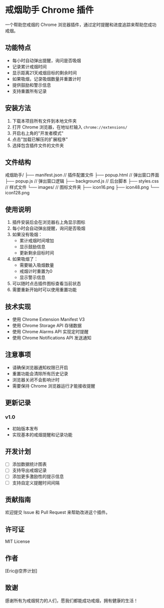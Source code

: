 # 戒烟助手 Chrome 插件

一个帮助您戒烟的 Chrome 浏览器插件，通过定时提醒和进度追踪来帮助您成功戒烟。

## 功能特点

- 每小时自动弹出提醒，询问是否吸烟
- 记录累计戒烟时间
- 显示距离21天戒烟目标的剩余时间
- 如果吸烟，记录吸烟数量并重置计时
- 提供鼓励和警示信息
- 支持重置所有记录

## 安装方法

1. 下载本项目所有文件到本地文件夹
2. 打开 Chrome 浏览器，在地址栏输入 `chrome://extensions/`
3. 开启右上角的"开发者模式"
4. 点击"加载已解压的扩展程序"
5. 选择包含插件文件的文件夹

## 文件结构
戒烟助手/
├── manifest.json // 插件配置文件
├── popup.html // 弹出窗口界面
├── popup.js // 弹出窗口逻辑
├── background.js // 后台脚本
├── styles.css // 样式文件
└── images/ // 图标文件夹
├── icon16.png
├── icon48.png
└── icon128.png

## 使用说明

1. 插件安装后会在浏览器右上角显示图标
2. 每小时会自动弹出提醒，询问是否吸烟
3. 如果没有吸烟：
   - 累计戒烟时间增加
   - 显示鼓励信息
   - 更新剩余目标时间
4. 如果吸烟了：
   - 需要输入吸烟数量
   - 戒烟计时重置为0
   - 显示警示信息
5. 可以随时点击插件图标查看当前状态
6. 需要重新开始时可以使用重置功能

## 技术实现

- 使用 Chrome Extension Manifest V3
- 使用 Chrome Storage API 存储数据
- 使用 Chrome Alarms API 实现定时提醒
- 使用 Chrome Notifications API 发送通知

## 注意事项

- 请确保浏览器通知权限已开启
- 重置功能会清除所有历史记录
- 浏览器关闭不会影响计时
- 需要保持 Chrome 浏览器运行才能接收提醒

## 更新记录

### v1.0
- 初始版本发布
- 实现基本的戒烟提醒和记录功能

## 开发计划

- [ ] 添加数据统计图表
- [ ] 支持导出戒烟记录
- [ ] 添加更多激励性的提示信息
- [ ] 支持自定义提醒时间间隔

## 贡献指南

欢迎提交 Issue 和 Pull Request 来帮助改进这个插件。

## 许可证

MIT License

## 作者

[Eric@空界计划]

## 致谢

感谢所有为戒烟努力的人们，愿我们都能成功戒烟，拥有健康的生活！